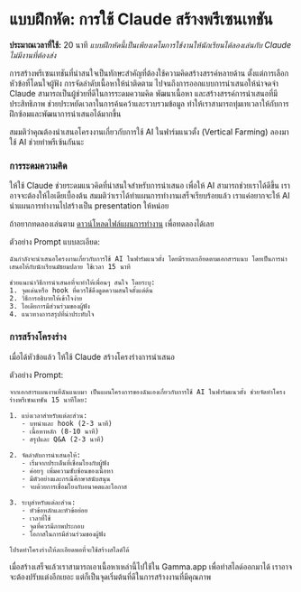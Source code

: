 # แบบฝึกหัด: การใช้ Claude สร้างพรีเซนเทชัน

**ประมาณเวลาที่ใช้:** 20 นาที
*แบบฝึกหัดนี้เป็นเพียงเดโมการใช้งานให้นักเรียนได้ลองเล่นกับ Claude ไม่มีงานที่ต้องส่ง*

การสร้างพรีเซนเทชันที่น่าสนใจเป็นทักษะสำคัญที่ต้องใช้ความคิดสร้างสรรค์หลายด้าน ตั้งแต่การเลือกหัวข้อที่โดนใจผู้ฟัง การจัดลำดับเนื้อหาให้น่าติดตาม ไปจนถึงการออกแบบการนำเสนอให้น่าจดจำ Claude สามารถเป็นผู้ช่วยที่ดีในการระดมความคิด พัฒนาเนื้อหา และสร้างสรรค์การนำเสนอที่มีประสิทธิภาพ ช่วยประหยัดเวลาในการค้นคว้าและรวบรวมข้อมูล ทำให้เราสามารถทุ่มเทเวลาให้กับการฝึกซ้อมและพัฒนาการนำเสนอได้มากขึ้น

สมมติว่าคุณต้องนำเสนอโครงงานเกี่ยวกับการใช้ AI ในฟาร์มแนวตั้ง (Vertical Farming) ลองมาใช้ AI ช่วยทำพรีเซ้นกันนะ


### การระดมความคิด
ให้ใช้ Claude ช่วยระดมแนวคิดที่น่าสนใจสำหรับการนำเสนอ เพื่อให้ AI สามารถช่วยเราได้ดีขึ้น เราอาจจะต้องให้ไอเดียเบื้องต้น สมมติว่าเราได้ทำแผนการทำงานเสร็จเรียบร้อยแล้ว เราแค่อยากจะให้ AI นำแผนการทำงานไปสร้างเป็น presentation ให้หน่อย 

ถ้าอยากทดลองเล่นตาม [ดาวน์โหลดไฟล์แผนการทำงาน](https://drive.google.com/file/d/12KmE7Yr7mNCVTj9URXvmFg_Hx8U39Rw-/view?usp=sharing) เพื่อทดลองได้เลย

ตัวอย่าง Prompt แบบละเอียด:
```
ฉันกำลังจะนำเสนอโครงงานเกี่ยวกับการใช้ AI ในฟาร์มแนวตั้ง โดยมีรายละเอียดตามเอกสารแนบ โดยเป็นการนำเสนอให้กับนักเรียนมัธยมปลาย ใช้เวลา 15 นาที

ช่วยแนะนำวิธีการนำเสนอที่จะทำให้เพื่อนๆ สนใจ โดยระบุ:
1. จุดเด่นหรือ hook ที่ควรใช้ดึงดูดความสนใจตั้งแต่ต้น
2. วิธีการอธิบายให้เข้าใจง่าย
3. ไอเดียการมีส่วนร่วมของผู้ฟัง
4. แนวทางการสรุปที่น่าประทับใจ
```

### การสร้างโครงร่าง
เมื่อได้หัวข้อแล้ว ให้ใช้ Claude สร้างโครงร่างการนำเสนอ

ตัวอย่าง Prompt:
```
จากเอกสารแผนงานที่ฉันแนบมา เป็นแผนโครงการของฉันเองเกี่ยวกับการใช้ AI ในฟาร์มแนวตั้ง ช่วยจัดทำโครงร่างพรีเซนเทชัน 15 นาทีโดย:

1. แบ่งเวลาสำหรับแต่ละส่วน:
   - บทนำและ hook (2-3 นาที)
   - เนื้อหาหลัก (8-10 นาที)
   - สรุปและ Q&A (2-3 นาที)

2. จัดลำดับการนำเสนอให้:
   - เริ่มจากประเด็นที่เชื่อมโยงกับผู้ฟัง
   - ค่อยๆ เพิ่มความซับซ้อนของเนื้อหา
   - มีตัวอย่างและกรณีศึกษาสนับสนุน
   - จบด้วยการเชื่อมโยงกับอนาคตและโอกาส

3. ระบุสำหรับแต่ละส่วน:
   - หัวข้อหลักและหัวข้อย่อย
   - เวลาที่ใช้
   - จุดที่ควรมีภาพประกอบ
   - โอกาสในการมีส่วนร่วมของผู้ฟัง

โปรดทำโครงร่างให้ละเอียดพอที่จะใช้สร้างสไลด์ได้
```

เมื่อสร้างเสร็จแล้วเราสามารถเอาเนื้อหาเหล่านี้ไปใช้ใน Gamma.app เพื่อทำสไลด์ออกมาได้ เราอาจจะต้องปรับแต่งอีกเยอะ แต่ก็เป็นจุดเริ่มต้นที่ดีในการสร้างงานที่มีคุณภาพ
